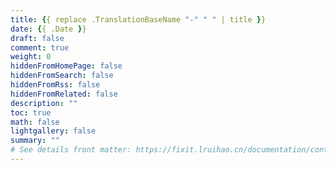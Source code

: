 ```yaml
---
title: {{ replace .TranslationBaseName "-" " " | title }}
date: {{ .Date }}
draft: false
comment: true
weight: 0
hiddenFromHomePage: false
hiddenFromSearch: false
hiddenFromRss: false
hiddenFromRelated: false
description: ""
toc: true
math: false
lightgallery: false
summary: ""
# See details front matter: https://fixit.lruihao.cn/documentation/content-management/introduction/#front-matter
---
```


<!--more-->
